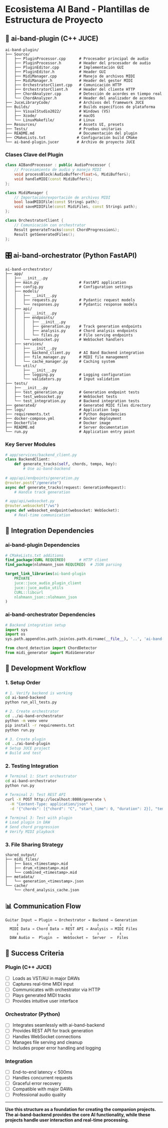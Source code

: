 # Ecosistema AI Band - Plantillas de Estructura de Proyecto

## 🎸 ai-band-plugin (C++ JUCE)

```
ai-band-plugin/
├── Source/
│   ├── PluginProcessor.cpp      # Procesador principal de audio
│   ├── PluginProcessor.h        # Header del procesador de audio
│   ├── PluginEditor.cpp         # Implementación GUI
│   ├── PluginEditor.h           # Header GUI
│   ├── MidiManager.cpp          # Manejo de archivos MIDI
│   ├── MidiManager.h            # Header del gestor MIDI
│   ├── OrchestratorClient.cpp   # Comunicación HTTP
│   ├── OrchestratorClient.h     # Header del cliente HTTP
│   ├── ChordAnalyzer.cpp        # Detección de acordes en tiempo real
│   └── ChordAnalyzer.h          # Header del analizador de acordes
├── JuceLibraryCode/             # Archivos del framework JUCE
├── Builds/                      # Builds específicos de plataforma
│   ├── VisualStudio2022/        # Windows (VS)
│   ├── Xcode/                   # macOS
│   └── LinuxMakefile/           # Linux
├── Resources/                   # Assets UI, presets
├── Tests/                       # Pruebas unitarias
├── README.md                    # Documentación del plugin
├── CMakeLists.txt              # Configuración build CMake
└── ai-band-plugin.jucer        # Archivo de proyecto JUCE
```

### Clases Clave del Plugin
```cpp
class AIBandProcessor : public AudioProcessor {
    // Procesamiento de audio y manejo MIDI
    void processBlock(AudioBuffer<float>&, MidiBuffer&);
    void handleMIDI(const MidiBuffer&);
};

class MidiManager {
    // Importación/exportación de archivos MIDI
    bool loadMIDIFile(const String& path);
    void saveMIDIFile(const MidiFile&, const String& path);
};

class OrchestratorClient {
    // Comunicación con orchestrator
    Result generateTracks(const ChordProgression&);
    Result getGeneratedFiles();
};
```

## 🎛️ ai-band-orchestrator (Python FastAPI)

```
ai-band-orchestrator/
├── app/
│   ├── __init__.py
│   ├── main.py                  # FastAPI application
│   ├── config.py                # Configuration settings
│   ├── models/
│   │   ├── __init__.py
│   │   ├── requests.py          # Pydantic request models
│   │   └── responses.py         # Pydantic response models
│   ├── api/
│   │   ├── __init__.py
│   │   ├── endpoints/
│   │   │   ├── __init__.py
│   │   │   ├── generation.py    # Track generation endpoints
│   │   │   ├── analysis.py      # Chord analysis endpoints
│   │   │   └── files.py         # File serving endpoints
│   │   └── websocket.py         # WebSocket handlers
│   ├── services/
│   │   ├── __init__.py
│   │   ├── backend_client.py    # AI Band Backend integration
│   │   ├── file_manager.py      # MIDI file management
│   │   └── cache_manager.py     # Caching system
│   └── utils/
│       ├── __init__.py
│       ├── logging.py           # Logging configuration
│       └── validators.py        # Input validation
├── tests/
│   ├── __init__.py
│   ├── test_generation.py       # Generation endpoint tests
│   ├── test_websocket.py        # WebSocket tests
│   └── test_integration.py      # Backend integration tests
├── generated/                   # Generated MIDI files directory
├── logs/                        # Application logs
├── requirements.txt             # Python dependencies
├── docker-compose.yml           # Docker deployment
├── Dockerfile                   # Docker image
├── README.md                    # Server documentation
└── run.py                       # Application entry point
```

### Key Server Modules
```python
# app/services/backend_client.py
class BackendClient:
    def generate_tracks(self, chords, tempo, key):
        # Use ai-band-backend
        
# app/api/endpoints/generation.py
@router.post("/generate")
async def generate_tracks(request: GenerationRequest):
    # Handle track generation

# app/api/websocket.py
@router.websocket("/ws")
async def websocket_endpoint(websocket: WebSocket):
    # Real-time communication
```

## 🔗 Integration Dependencies

### ai-band-plugin Dependencies
```cmake
# CMakeLists.txt additions
find_package(CURL REQUIRED)      # HTTP client
find_package(nlohmann_json REQUIRED)  # JSON parsing

target_link_libraries(ai-band-plugin 
    PRIVATE
    juce::juce_audio_plugin_client
    juce::juce_audio_utils
    CURL::libcurl
    nlohmann_json::nlohmann_json
)
```

### ai-band-orchestrator Dependencies
```python
# Backend integration setup
import sys
import os
sys.path.append(os.path.join(os.path.dirname(__file__), '..', 'ai-band-backend', 'src'))

from chord_detection import ChordDetector
from midi_generator import MidiGenerator
```

## 🚀 Development Workflow

### 1. Setup Order
```bash
# 1. Verify backend is working
cd ai-band-backend
python run_all_tests.py

# 2. Create orchestrator
cd ../ai-band-orchestrator  
python -m venv venv
pip install -r requirements.txt
python run.py

# 3. Create plugin
cd ../ai-band-plugin
# Setup JUCE project
# Build and test
```

### 2. Testing Integration
```bash
# Terminal 1: Start orchestrator
cd ai-band-orchestrator
python run.py

# Terminal 2: Test REST API
curl -X POST http://localhost:8080/generate \
  -H "Content-Type: application/json" \
  -d '{"chords": [{"chord": "C", "start_time": 0, "duration": 2}], "tempo": 120}'

# Terminal 3: Test with plugin
# Load plugin in DAW
# Send chord progression
# Verify MIDI playback
```

### 3. File Sharing Strategy
```
shared_output/
├── midi_files/
│   ├── bass_<timestamp>.mid
│   ├── drum_<timestamp>.mid
│   └── combined_<timestamp>.mid
├── metadata/
│   └── generation_<timestamp>.json
└── cache/
    └── chord_analysis_cache.json
```

## 📊 Communication Flow

```
Guitar Input → Plugin → Orchestrator → Backend → Generation
     ↓             ↓         ↓           ↓         ↓
  MIDI Data → Chord Data → REST API → Analysis → MIDI Files
     ↓             ↓         ↓           ↓         ↓
  DAW Audio ←  Plugin  ←  WebSocket ←  Server  ←  Files
```

## 🎯 Success Criteria

### Plugin (C++ JUCE)
- [ ] Loads as VST/AU in major DAWs
- [ ] Captures real-time MIDI input
- [ ] Communicates with orchestrator via HTTP
- [ ] Plays generated MIDI tracks
- [ ] Provides intuitive user interface

### Orchestrator (Python)
- [ ] Integrates seamlessly with ai-band-backend
- [ ] Provides REST API for track generation
- [ ] Handles WebSocket connections
- [ ] Manages file serving and cleanup
- [ ] Includes proper error handling and logging

### Integration
- [ ] End-to-end latency < 500ms
- [ ] Handles concurrent requests
- [ ] Graceful error recovery
- [ ] Compatible with major DAWs
- [ ] Professional audio quality

---

**Use this structure as a foundation for creating the companion projects. The ai-band-backend provides the core AI functionality, while these projects handle user interaction and real-time processing.**
